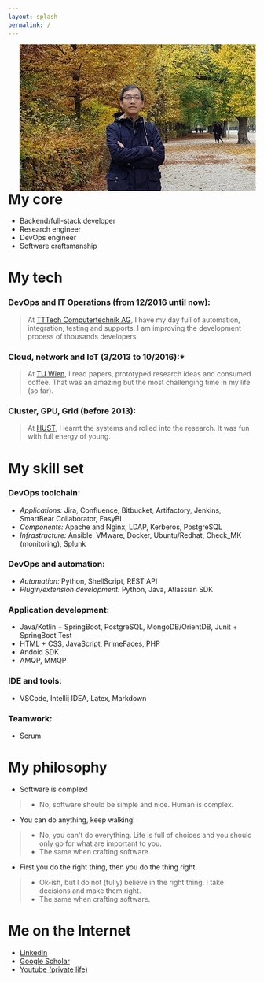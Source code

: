 ```yaml
---
layout: splash
permalink: /
---
```


<img style="float: right;" src="/images/Hung-schonbrune.jpg">

# My core

- Backend/full-stack developer
- Research engineer
- DevOps engineer
- Software craftsmanship

# My tech

### DevOps and IT Operations (from 12/2016 until now):
 
 > At [TTTech Computertechnik AG](https://www.tttech.com/), I have my day full of automation, integration, testing and supports. I am improving the development process of thousands developers.

### Cloud, network and IoT (3/2013 to 10/2016):*
 
> At [TU Wien](https://www.tuwien.at/), I read papers, prototyped research ideas and consumed coffee. That was an amazing but the most challenging time in my life (so far).

### Cluster, GPU, Grid (before 2013):

> At [HUST](https://en.hust.edu.vn/), I learnt the systems and rolled into the research. It was fun with full energy of young.

# My skill set

### DevOps toolchain: 
 - *Applications:* Jira, Confluence, Bitbucket, Artifactory, Jenkins, SmartBear Collaborator, EasyBI
 - *Components:* Apache and Nginx, LDAP, Kerberos, PostgreSQL
 - *Infrastructure:* Ansible, VMware, Docker, Ubuntu/Redhat, Check_MK (monitoring), Splunk
### DevOps and automation:
 - *Automation:* Python, ShellScript, REST API
 - *Plugin/extension development:* Python, Java, Atlassian SDK
### Application development: 
 - Java/Kotlin + SpringBoot, PostgreSQL, MongoDB/OrientDB, Junit + SpringBoot Test
 - HTML + CSS, JavaScript, PrimeFaces, PHP
 - Andoid SDK
 - AMQP, MMQP
### IDE and tools: 
-  VSCode, Intellij IDEA, Latex, Markdown
### Teamwork: 
 - Scrum

# My philosophy 

* Software is complex!
> * No, software should be simple and nice. Human is complex.
* You can do anything, keep walking!
> * No, you can't do everything. Life is full of choices and you should only go for what are important to you.  
> * The same when crafting software.
* First you do the right thing, then you do the thing right.
> * Ok-ish, but I do not (fully) believe in the right thing. I take decisions and make them right.  
>  * The same when crafting software.

# Me on the Internet

- [LinkedIn](https://www.linkedin.com/in/duchungle/)
- [Google Scholar](https://scholar.google.at/citations?user=rfQs0CQAAAAJ)
- [Youtube (private life)](https://www.youtube.com/user/hungld86/videos)
